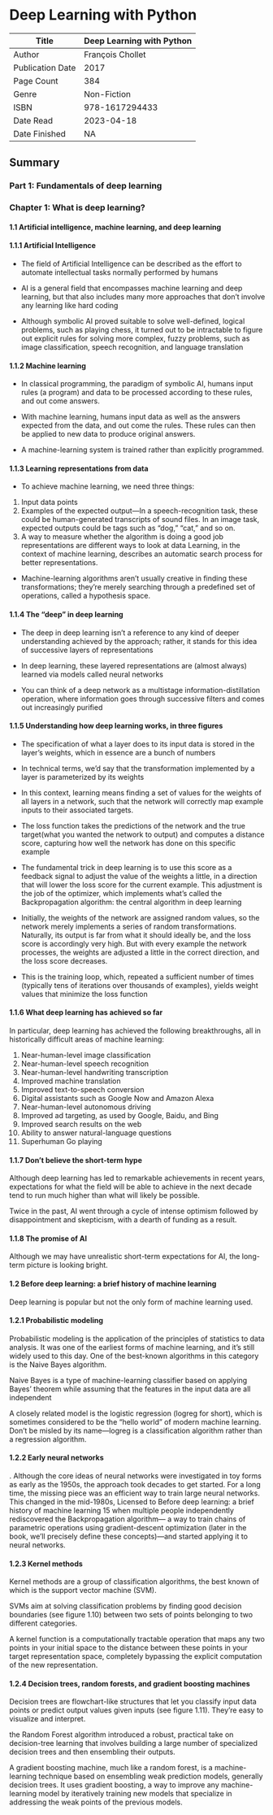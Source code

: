# Deep Learning with Python

| Title            | Deep Learning with Python |
|------------------|---------------------------|
| Author           | François Chollet          |
| Publication Date | 2017                      |
| Page Count       | 384                       |
| Genre            | Non-Fiction               |
| ISBN             | 978-1617294433            |
| Date Read        | 2023-04-18                |
| Date Finished    | NA                        |


## Summary

### Part 1: Fundamentals of deep learning

### Chapter 1: What is deep learning?

#### 1.1 Artificial intelligence, machine learning, and deep learning

#### 1.1.1 Artificial Intelligence 

- The field of Artificial Intelligence can be described as the effort to automate intellectual tasks normally performed by humans

- AI is a general field that encompasses machine learning and deep learning, but that also includes many more approaches that don’t involve any learning like hard coding

- Although symbolic AI proved suitable to solve well-defined, logical problems, such as playing chess, it turned out to be intractable to figure out explicit rules for solving more complex, fuzzy problems, such as image classification, speech recognition, and language translation

#### 1.1.2 Machine learning

- In classical programming, the paradigm of symbolic AI, humans input rules (a program) and data to be processed according to these rules, and out come answers. 

- With machine learning, humans input data as well as the answers expected from the data, and out come the rules. These rules can then be applied to new data to produce original answers.

- A machine-learning system is trained rather than explicitly programmed.  

#### 1.1.3 Learning representations from data

- To achieve machine learning, we need three things:

1. Input data points
2. Examples of the expected output—In a speech-recognition task, these could be human-generated transcripts of sound files. In an image task, expected outputs could be tags such as “dog,” “cat,” and so on.
3. A way to measure whether the algorithm is doing a good job representations are different ways to look at data Learning, in the context of machine learning, describes an automatic search  process for better representations.
 
- Machine-learning algorithms aren’t usually creative in finding these transformations; they’re merely searching through a predefined set of  operations, called a hypothesis space.

#### 1.1.4 The “deep” in deep learning

- The deep in deep learning isn’t a reference to any kind of deeper understanding achieved by the approach; rather, it stands for this idea of successive layers of representations

- In deep learning, these layered representations are (almost always) learned via models called neural networks

- You can think of a deep network as a multistage information-distillation operation, where information goes through successive filters and comes out increasingly purified

#### 1.1.5 Understanding how deep learning works, in three figures

- The specification of what a layer does to its input data is stored in the layer’s weights, which in essence are a bunch of numbers

- In technical terms, we’d say that the transformation implemented by a layer is parameterized by its weights

- In this context, learning means finding a set of values for the weights of all layers in a network, such that the network will correctly map example inputs to their associated targets.

- The loss function takes the predictions of the network and the true target(what you wanted the network to output) and computes a distance score, capturing how well the network has done on this specific example

- The fundamental trick in deep learning is to use this score as a feedback signal to adjust the value of the weights a little, in a direction that will lower the loss score for the current example. This adjustment is the job of the optimizer, which implements what’s called the Backpropagation algorithm: the central algorithm in deep learning

- Initially, the weights of the network are assigned random values, so the network merely implements a series of random transformations. Naturally, its output is far from what it should ideally be, and the loss score is accordingly very high. But with every example the network processes, the weights are adjusted a little in the correct direction, and the loss score decreases. 

- This is the training loop, which, repeated a sufficient number of times (typically tens of iterations over thousands of examples), yields weight values that minimize the loss function

#### 1.1.6 What deep learning has achieved so far

 In particular, deep learning has achieved the following breakthroughs, all in historically difficult areas of machine learning:
1. Near-human-level image classification
2. Near-human-level speech recognition
3. Near-human-level handwriting transcription
4. Improved machine translation
5. Improved text-to-speech conversion
6. Digital assistants such as Google Now and Amazon Alexa
7. Near-human-level autonomous driving
8. Improved ad targeting, as used by Google, Baidu, and Bing
9. Improved search results on the web
10. Ability to answer natural-language questions
11. Superhuman Go playing

#### 1.1.7 Don’t believe the short-term hype

Although deep learning has led to remarkable achievements in recent years, expectations for what the field will be able to achieve in the next decade tend to run much
higher than what will likely be possible.

Twice in the past, AI went through a cycle of intense
optimism followed by disappointment and skepticism, with a dearth of funding as a
result. 

#### 1.1.8 The promise of AI

Although we may have unrealistic short-term expectations for AI, the long-term picture is looking bright. 

#### 1.2 Before deep learning: a brief history of machine learning

Deep learning is popular but not the only form of machine learning used.

####  1.2.1 Probabilistic modeling

Probabilistic modeling is the application of the principles of statistics to data analysis. It
was one of the earliest forms of machine learning, and it’s still widely used to this day.
One of the best-known algorithms in this category is the Naive Bayes algorithm.

 Naive Bayes is a type of machine-learning classifier based on applying Bayes’ theorem while assuming that the features in the input data are all independent
 
A closely related model is the logistic regression (logreg for short), which is sometimes considered to be the “hello world” of modern machine learning. Don’t be misled by its name—logreg is a classification algorithm rather than a regression
algorithm.

#### 1.2.2 Early neural networks

. Although the core ideas of neural networks were investigated in toy forms as early
as the 1950s, the approach took decades to get started. For a long time, the missing piece
was an efficient way to train large neural networks. This changed in the mid-1980s,
Licensed to <null>
Before deep learning: a brief history of machine learning 15
when multiple people independently rediscovered the Backpropagation algorithm—
a way to train chains of parametric operations using gradient-descent optimization
(later in the book, we’ll precisely define these concepts)—and started applying it to
neural networks.

#### 1.2.3 Kernel methods

Kernel methods are a group of
classification algorithms, the best known of which is the support vector machine (SVM).

SVMs aim at solving classification problems by finding good
decision boundaries (see figure 1.10) between two sets of points
belonging to two different categories.

A kernel function is a computationally tractable operation that maps any
two points in your initial space to the distance between these points in your target
representation space, completely bypassing the explicit computation of the new representation.

#### 1.2.4 Decision trees, random forests, and gradient boosting machines

Decision trees are flowchart-like structures that let you classify input data points or predict output values given inputs (see figure 1.11). They’re easy to visualize and interpret.

the Random Forest algorithm introduced a robust, practical take on
decision-tree learning that involves building a large number of specialized decision
trees and then ensembling their outputs. 

A gradient boosting machine, much like a random forest, is a machine-learning
technique based on ensembling weak prediction models, generally decision trees. It
uses gradient boosting, a way to improve any machine-learning model by iteratively training new models that specialize in addressing the weak points of the previous models.

